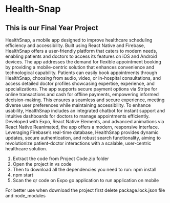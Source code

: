 # Health-Snap
## This is our Final Year Project
HealthSnap, a mobile app designed to improve healthcare scheduling efficiency and accessibility. Built using React Native and Firebase, HealthSnap offers a user-friendly platform that caters to modern needs, enabling patients and doctors to access its features on iOS and Android devices. The app addresses the demand for flexible appointment booking by providing a mobile-centric solution that enhances convenience and technological capability.
Patients can easily book appointments through HealthSnap, choosing from audio, video, or in-hospital consultations, and access detailed doctor profiles showcasing expertise, experience, and specializations. The app supports secure payment options via Stripe for online transactions and cash for offline payments, empowering informed decision-making. This ensures a seamless and secure experience, meeting diverse user preferences while maintaining accessibility.
To enhance usability, HealthSnap includes an integrated chatbot for instant support and intuitive dashboards for doctors to manage appointments efficiently. Developed with Expo, React Native Elements, and advanced animations via React Native Reanimated, the app offers a modern, responsive interface. Leveraging Firebase’s real-time database, HealthSnap provides dynamic updates, secure authentication, and robust search functionality, aiming to revolutionize patient-doctor interactions with a scalable, user-centric healthcare solution.

1. Extract the code from Project Code.zip folder
2.  Open the project in vs code
3.  Then to download all the dependencies you need to run: npm install
4.  npm start
5.  Scan the qr code on Expo go application to run application on mobile

 For better use when download the project first delete package.lock.json file  and node_modules

 
